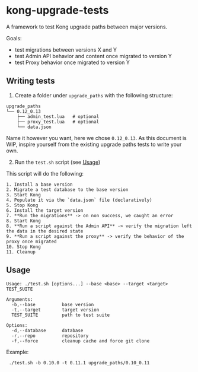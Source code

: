 # kong-upgrade-tests

A framework to test Kong upgrade paths between major versions.

Goals:
- test migrations between versions X and Y
- test Admin API behavior and content once migrated to version Y
- test Proxy behavior once migrated to version Y

## Writing tests

1. Create a folder under `upgrade_paths` with the following structure:
```
upgrade_paths
└── 0.12_0.13
    ├── admin_test.lua   # optional
    ├── proxy_test.lua   # optional
    └── data.json
```

Name it however you want, here we chose `0.12_0.13`. As this document is WIP,
inspire yourself from the existing upgrade paths tests to write your own.

2. Run the `test.sh` script (see [Usage](#usage))

This script will do the following:

    1. Install a base version
    2. Migrate a test database to the base version
    3. Start Kong
    4. Populate it via the `data.json` file (declaratively)
    5. Stop Kong
    6. Install the target version
    7. **Run the migrations** -> on non success, we caught an error
    8. Start Kong
    8. **Run a script against the Admin API** -> verify the migration left the data in the desired state
    9. **Run a script against the proxy** -> verify the behavior of the proxy once migrated
    10. Stop Kong
    11. Cleanup

## Usage

```
Usage: ./test.sh [options...] --base <base> --target <target> TEST_SUITE

Arguments:
  -b,--base          base version
  -t,--target        target version
  TEST_SUITE         path to test suite

Options:
  -d,--database      database
  -r,--repo          repository
  -f,--force         cleanup cache and force git clone
```

Example:
```
 ./test.sh -b 0.10.0 -t 0.11.1 upgrade_paths/0.10_0.11
```

